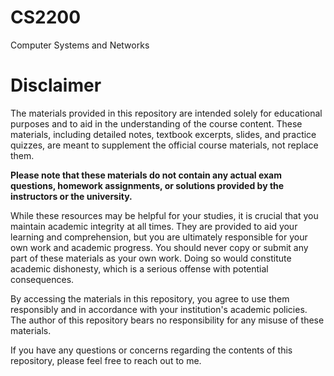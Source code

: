 # CS2200
Computer Systems and Networks

# Disclaimer

The materials provided in this repository are intended solely for educational purposes and to aid in the understanding of the course content. These materials, including detailed notes, textbook excerpts, slides, and practice quizzes, are meant to supplement the official course materials, not replace them.

**Please note that these materials do not contain any actual exam questions, homework assignments, or solutions provided by the instructors or the university.**

While these resources may be helpful for your studies, it is crucial that you maintain academic integrity at all times. They are provided to aid your learning and comprehension, but you are ultimately responsible for your own work and academic progress. You should never copy or submit any part of these materials as your own work. Doing so would constitute academic dishonesty, which is a serious offense with potential consequences.

By accessing the materials in this repository, you agree to use them responsibly and in accordance with your institution's academic policies. The author of this repository bears no responsibility for any misuse of these materials.

If you have any questions or concerns regarding the contents of this repository, please feel free to reach out to me.
